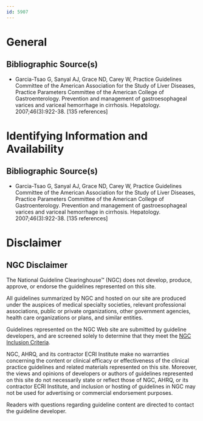 ```yaml
---
id: 5907
---
```


# General

## Bibliographic Source(s)

- Garcia-Tsao G, Sanyal AJ, Grace ND, Carey W, Practice Guidelines Committee of the American Association for the Study of Liver Diseases, Practice Parameters Committee of the American College of Gastroenterology. Prevention and management of gastroesophageal varices and variceal hemorrhage in cirrhosis. Hepatology. 2007;46(3):922-38. [135 references]

# Identifying Information and Availability

## Bibliographic Source(s)

- Garcia-Tsao G, Sanyal AJ, Grace ND, Carey W, Practice Guidelines Committee of the American Association for the Study of Liver Diseases, Practice Parameters Committee of the American College of Gastroenterology. Prevention and management of gastroesophageal varices and variceal hemorrhage in cirrhosis. Hepatology. 2007;46(3):922-38. [135 references]

# Disclaimer

## NGC Disclaimer

The National Guideline Clearinghouse™ (NGC) does not develop, produce, approve, or endorse the guidelines represented on this site.

All guidelines summarized by NGC and hosted on our site are produced under the auspices of medical specialty societies, relevant professional associations, public or private organizations, other government agencies, health care organizations or plans, and similar entities.

Guidelines represented on the NGC Web site are submitted by guideline developers, and are screened solely to determine that they meet the [NGC Inclusion Criteria](/help-and-about/summaries/inclusion-criteria).

NGC, AHRQ, and its contractor ECRI Institute make no warranties concerning the content or clinical efficacy or effectiveness of the clinical practice guidelines and related materials represented on this site. Moreover, the views and opinions of developers or authors of guidelines represented on this site do not necessarily state or reflect those of NGC, AHRQ, or its contractor ECRI Institute, and inclusion or hosting of guidelines in NGC may not be used for advertising or commercial endorsement purposes.

Readers with questions regarding guideline content are directed to contact the guideline developer.

